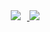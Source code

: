 <a href="https://instagram.com/alpox.dev">
    <img 
        src="http://img.shields.io/badge/-React-blue?style=flat&logo=React&link=https://instagram.com/alpox.dev/"
        style="height : auto; margin-left : 10px; margin-right : 10px;"/>
</a>
<a href="https://instagram.com/alpox.dev">
    <img 
        src="http://img.shields.io/badge/-JavaScript-yellow?style=flat&logo=JavaScript&
        style="height : auto; margin-left : 10px; margin-right : 10px;"/>
</a>
